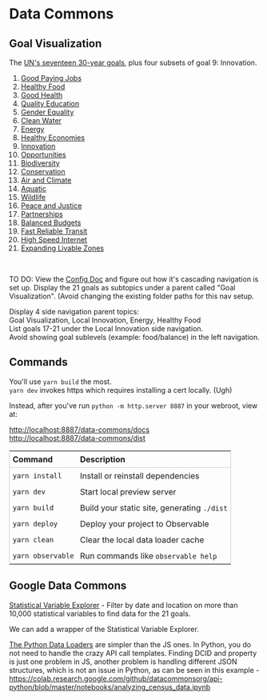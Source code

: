 # Data Commons

## Goal Visualization

The [UN's seventeen 30-year goals](/data-pipeline/international/), plus four subsets of goal 9: Innovation.

1. [Good Paying Jobs](jobs)
2. [Healthy Food](food)
3. [Good Health](health)
4. [Quality Education](education)
5. [Gender Equality](women)
6. [Clean Water](water)
7. [Energy](energy)
8. [Healthy Economies](economy)
9. [Innovation](innovation)
10. [Opportunities](opportunities)
11. [Biodiversity](biodiversity)
12. [Conservation](conservation)
13. [Air and Climate](net)
14. [Aquatic](aquatic)
15. [Wildlife](wildlife)
16. [Peace and Justice](peace)
17. [Partnerships](partners)
18. [Balanced Budgets](balanced)
19. [Fast Reliable Transit](transit)
20. [High Speed Internet](internet)
21. [Expanding Livable Zones](space)

<br>

TO DO: View the [Config Doc](https://observablehq.com/framework/config) and figure out how it's cascading navigation is set up. Display the 21 goals as subtopics under a parent called "Goal Visualization".  (Avoid changing the existing folder paths for this nav setup.

Display 4 side navigation parent topics:  
Goal Visualization, Local Innovation, Energy, Healthy Food  
List goals 17-21 under the Local Innovation side navigation.  
Avoid showing goal sublevels (example: food/balance) in the left navigation.
<br>

<style>
table {
    display: block;
    width: 100%;
    width: max-content;
    max-width: 100%;
    overflow: auto;
    border: 1px solid #ccc;
}
table th {
	text-align: left;
	font-size: 16px;
	padding: 6px;
	border-bottom: 1px solid #ccc;
}
table td {
	padding: 6px;
}
</style>

## Commands

You'll use `yarn build` the most.  
`yarn dev` invokes https which requires installing a cert locally. (Ugh)

Instead, after you've run `python -m http.server 8887` in your webroot, view at:

[http://localhost:8887/data-commons/docs](http://localhost:8887/data-commons/docs/)  
[http://localhost:8887/data-commons/dist](http://localhost:8887/data-commons/dist/)


| Command           | Description                                              |
| ----------------- | -------------------------------------------------------- |
| `yarn install`    | Install or reinstall dependencies                        |
| `yarn dev`        | Start local preview server                             |
| `yarn build`      | Build your static site, generating `./dist`              |
| `yarn deploy`     | Deploy your project to Observable                        |
| `yarn clean`      | Clear the local data loader cache                        |
| `yarn observable` | Run commands like `observable help`                      |


## Google Data Commons

[Statistical Variable Explorer](https://datacommons.org/tools/statvar) - Filter by date and location on more than 10,000 statistical variables to find data for the 21 goals.

We can add a wrapper of the Statistical Variable Explorer.

[The Python Data Loaders](https://docs.datacommons.org/tutorials/) are simpler than the JS ones. In Python, you do not need to handle the crazy API call templates. Finding DCID and property is just one problem in JS, another problem is handling different JSON structures, which is not an issue in Python, as can be seen in this example -
https://colab.research.google.com/github/datacommonsorg/api-python/blob/master/notebooks/analyzing_census_data.ipynb
